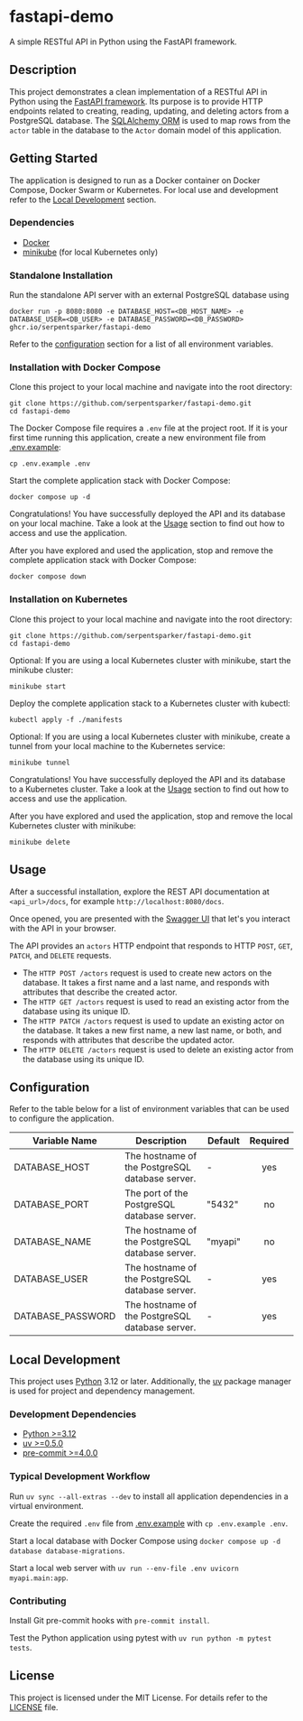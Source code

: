 # fastapi-demo

A simple RESTful API in Python using the FastAPI framework.

## Description

This project demonstrates a clean implementation of a RESTful API in Python using the [FastAPI framework](https://fastapi.tiangolo.com/). Its purpose is to provide HTTP endpoints related to creating, reading, updating, and deleting actors from a PostgreSQL database. The [SQLAlchemy ORM](https://docs.sqlalchemy.org/en/20/orm/index.html) is used to map rows from the `actor` table in the database to the `Actor` domain model of this application.

## Getting Started

The application is designed to run as a Docker container on Docker Compose, Docker Swarm or Kubernetes. For local use and development refer to the [Local Development](#local-development) section.

### Dependencies

* [Docker](https://docs.docker.com/get-docker/)
* [minikube](https://minikube.sigs.k8s.io/docs/) (for local Kubernetes only)

### Standalone Installation

Run the standalone API server with an external PostgreSQL database using

```Shell
docker run -p 8080:8080 -e DATABASE_HOST=<DB_HOST_NAME> -e DATABASE_USER=<DB_USER> -e DATABASE_PASSWORD=<DB_PASSWORD> ghcr.io/serpentsparker/fastapi-demo
```

Refer to the [configuration](#configuration) section for a list of all environment variables.

### Installation with Docker Compose

Clone this project to your local machine and navigate into the root directory:

```Shell
git clone https://github.com/serpentsparker/fastapi-demo.git
cd fastapi-demo
```

The Docker Compose file requires a `.env` file at the project root. If it is your first time running this application, create a new environment file from [.env.example](.env.example):

```Shell
cp .env.example .env
```

Start the complete application stack with Docker Compose:

```Shell
docker compose up -d
```

Congratulations! You have successfully deployed the API and its database on your local machine. Take a look at the [Usage](#usage) section to find out how to access and use the application.

After you have explored and used the application, stop and remove the complete application stack with Docker Compose:

```Shell
docker compose down
```

### Installation on Kubernetes

Clone this project to your local machine and navigate into the root directory:

```Shell
git clone https://github.com/serpentsparker/fastapi-demo.git
cd fastapi-demo
```

Optional: If you are using a local Kubernetes cluster with minikube, start the minikube cluster:

```Shell
minikube start
```

Deploy the complete application stack to a Kubernetes cluster with kubectl:

```Shell
kubectl apply -f ./manifests
```

Optional: If you are using a local Kubernetes cluster with minikube, create a tunnel from your local machine to the Kubernetes service:

```Shell
minikube tunnel
```

Congratulations! You have successfully deployed the API and its database to a Kubernetes cluster. Take a look at the [Usage](#usage) section to find out how to access and use the application.

After you have explored and used the application, stop and remove the local Kubernetes cluster with minikube:

```Shell
minikube delete
```

## Usage

After a successful installation, explore the REST API documentation at `<api_url>/docs`, for example `http://localhost:8080/docs`.

Once opened, you are presented with the [Swagger UI](https://swagger.io/tools/swagger-ui/) that let's you interact with the API in your browser.

The API provides an `actors` HTTP endpoint that responds to HTTP `POST`, `GET`, `PATCH`, and `DELETE` requests.

* The `HTTP POST /actors` request is used to create new actors on the database. It takes a first name and a last name, and responds with attributes that describe the created actor.
* The `HTTP GET /actors` request is used to read an existing actor from the database using its unique ID.
* The `HTTP PATCH /actors` request is used to update an existing actor on the database. It takes a new first name, a new last name, or both, and responds with attributes that describe the updated actor.
* The `HTTP DELETE /actors` request is used to delete an existing actor from the database using its unique ID.

## Configuration

Refer to the table below for a list of environment variables that can be used to configure the application.

| Variable Name | Description | Default | Required |
|------|-------------|------|:--------:|
| DATABASE_HOST | The hostname of the PostgreSQL database server. | - | yes |
| DATABASE_PORT | The port of the PostgreSQL database server. | "5432" | no |
| DATABASE_NAME | The hostname of the PostgreSQL database server. | "myapi" | no |
| DATABASE_USER | The hostname of the PostgreSQL database server. | - | yes |
| DATABASE_PASSWORD | The hostname of the PostgreSQL database server. | - | yes |

## Local Development

This project uses [Python](https://www.python.org/) 3.12 or later. Additionally, the [uv](https://docs.astral.sh/uv/) package manager is used for project and dependency management.

### Development Dependencies

* [Python >=3.12](https://www.python.org/)
* [uv >=0.5.0](https://docs.astral.sh/uv/)
* [pre-commit >=4.0.0](https://pre-commit.com/)

### Typical Development Workflow

Run `uv sync --all-extras --dev` to install all application dependencies in a virtual environment.

Create the required `.env` file from [.env.example](.env.example) with `cp .env.example .env`.

Start a local database with Docker Compose using `docker compose up -d database database-migrations`.

Start a local web server with `uv run --env-file .env uvicorn myapi.main:app`.

### Contributing

Install Git pre-commit hooks with `pre-commit install`.

Test the Python application using pytest with `uv run python -m pytest tests`.

## License

This project is licensed under the MIT License. For details refer to the [LICENSE](LICENSE) file.
